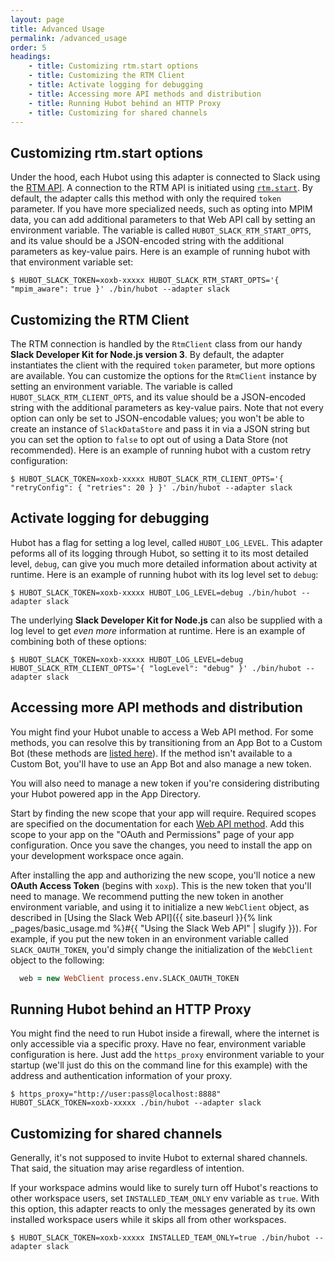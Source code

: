 ```yaml
---
layout: page
title: Advanced Usage
permalink: /advanced_usage
order: 5
headings:
    - title: Customizing rtm.start options
    - title: Customizing the RTM Client
    - title: Activate logging for debugging
    - title: Accessing more API methods and distribution
    - title: Running Hubot behind an HTTP Proxy
    - title: Customizing for shared channels
---
```


## Customizing rtm.start options

Under the hood, each Hubot using this adapter is connected to Slack using the [RTM API](https://api.slack.com/rtm). A
connection to the RTM API is initiated using [`rtm.start`](https://api.slack.com/methods/rtm.start).
By default, the adapter calls this method with only the required `token` parameter. If you have more specialized needs,
such as opting into MPIM data, you can add additional parameters to that Web API call by setting an environment
variable. The variable is called `HUBOT_SLACK_RTM_START_OPTS`, and its value should be a JSON-encoded string with
the additional parameters as key-value pairs. Here is an example of running hubot with that environment variable set:

```
$ HUBOT_SLACK_TOKEN=xoxb-xxxxx HUBOT_SLACK_RTM_START_OPTS='{ "mpim_aware": true }' ./bin/hubot --adapter slack
```

## Customizing the RTM Client

The RTM connection is handled by the `RtmClient` class from our handy
**Slack Developer Kit for Node.js version 3**. By default, the adapter instantiates the client with the required
`token` parameter, but more options are available. You can customize the options for the `RtmClient` instance by setting
an environment variable. The variable is called `HUBOT_SLACK_RTM_CLIENT_OPTS`, and its value should be a JSON-encoded
string with the additional parameters as key-value pairs. Note that not every option can only be set to JSON-encodable
values; you won't be able to create an instance of `SlackDataStore` and pass it in via a JSON string but you can set the
option to `false` to opt out of using a Data Store (not recommended). Here is an example of running hubot with a custom
retry configuration:

```
$ HUBOT_SLACK_TOKEN=xoxb-xxxxx HUBOT_SLACK_RTM_CLIENT_OPTS='{ "retryConfig": { "retries": 20 } }' ./bin/hubot --adapter slack
```

## Activate logging for debugging

Hubot has a flag for setting a log level, called `HUBOT_LOG_LEVEL`. This adapter peforms all of its logging through
Hubot, so setting it to its most detailed level, `debug`, can give you much more detailed information about activity
at runtime. Here is an example of running hubot with its log level set to `debug`:

```
$ HUBOT_SLACK_TOKEN=xoxb-xxxxx HUBOT_LOG_LEVEL=debug ./bin/hubot --adapter slack
```

The underlying **Slack Developer Kit for Node.js** can also be supplied with a log level to get _even more_ information
at runtime. Here is an example of combining both of these options:

```
$ HUBOT_SLACK_TOKEN=xoxb-xxxxx HUBOT_LOG_LEVEL=debug HUBOT_SLACK_RTM_CLIENT_OPTS='{ "logLevel": "debug" }' ./bin/hubot --adapter slack
```

## Accessing more API methods and distribution

You might find your Hubot unable to access a Web API method. For some methods, you can resolve this by transitioning
from an App Bot to a Custom Bot (these methods are [listed here](https://api.slack.com/bot-users#bot_methods)). If the
method isn't available to a Custom Bot, you'll have to use an App Bot and also manage a new token.

You will also need to manage a new token if you're considering distributing your Hubot powered app in the App Directory.

Start by finding the new scope that your app will require. Required scopes are specified on the documentation for each
[Web API method](https://api.slack.com/methods). Add this scope to your app on the "OAuth and Permissions" page of your
app configuration. Once you save the changes, you need to install the app on your development workspace once again.

After installing the app and authorizing the new scope, you'll notice a new **OAuth Access Token** (begins with `xoxp`).
This is the new token that you'll need to manage. We recommend putting the new token in another environment variable,
and using it to initialize a new `WebClient` object, as described in
[Using the Slack Web API]({{ site.baseurl }}{% link _pages/basic_usage.md %}#{{ "Using the Slack Web API" | slugify }}). For
example, if you put the new token in an environment variable called `SLACK_OAUTH_TOKEN`, you'd simply change the
initialization of the `WebClient` object to the following:

```coffeescript
  web = new WebClient process.env.SLACK_OAUTH_TOKEN
```

## Running Hubot behind an HTTP Proxy

You might find the need to run Hubot inside a firewall, where the internet is only accessible via a specific proxy.
Have no fear, environment variable configuration is here. Just add the `https_proxy` environment variable to your
startup (we'll just do this on the command line for this example) with the address and authentication information of
your proxy.

```
$ https_proxy="http://user:pass@localhost:8888" HUBOT_SLACK_TOKEN=xoxb-xxxxx ./bin/hubot --adapter slack
```

## Customizing for shared channels

Generally, it's not supposed to invite Hubot to external shared channels. That said, the situation may arise regardless of intention.

If your workspace admins would like to surely turn off Hubot's reactions to other workspace users, set `INSTALLED_TEAM_ONLY` env variable as `true`. With this option, this adapter reacts to only the messages generated by its own installed workspace users while it skips all from other workspaces.

```
$ HUBOT_SLACK_TOKEN=xoxb-xxxxx INSTALLED_TEAM_ONLY=true ./bin/hubot --adapter slack
```